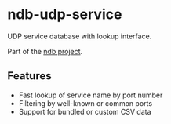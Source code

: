 # ndb-udp-service

UDP service database with lookup interface.  

Part of the [ndb project](https://github.com/shellrow/ndb).

## Features
- Fast lookup of service name by port number
- Filtering by well-known or common ports
- Support for bundled or custom CSV data
